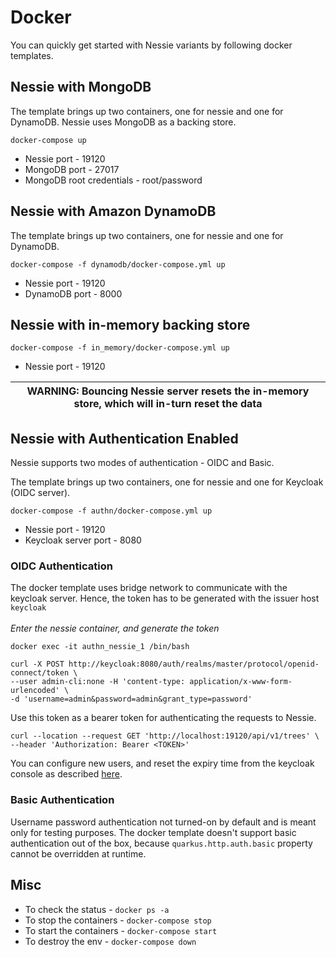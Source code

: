 # Docker

You can quickly get started with Nessie variants by following docker templates.

## Nessie with MongoDB
The template brings up two containers, one for nessie and one for DynamoDB. Nessie uses MongoDB as a backing store.
```
docker-compose up
```
- Nessie port - 19120
- MongoDB port - 27017
- MongoDB root credentials - root/password

## Nessie with Amazon DynamoDB
The template brings up two containers, one for nessie and one for DynamoDB.
```
docker-compose -f dynamodb/docker-compose.yml up
```
- Nessie port - 19120
- DynamoDB port - 8000

## Nessie with in-memory backing store

```
docker-compose -f in_memory/docker-compose.yml up
```
- Nessie port - 19120

| WARNING: Bouncing Nessie server resets the in-memory store, which will in-turn reset the data|
| --- |

## Nessie with Authentication Enabled
Nessie supports two modes of authentication - OIDC and Basic.

The template brings up two containers, one for nessie and one for Keycloak (OIDC server).
```
docker-compose -f authn/docker-compose.yml up
```
- Nessie port - 19120
- Keycloak server port - 8080

### OIDC Authentication

The docker template uses bridge network to communicate with the keycloak server. Hence, the token has to be generated with the issuer host `keycloak` <br><br>
_Enter the nessie container, and generate the token_
```
docker exec -it authn_nessie_1 /bin/bash
```
```
curl -X POST http://keycloak:8080/auth/realms/master/protocol/openid-connect/token \
--user admin-cli:none -H 'content-type: application/x-www-form-urlencoded' \
-d 'username=admin&password=admin&grant_type=password'
```
Use this token as a bearer token for authenticating the requests to Nessie.
```
curl --location --request GET 'http://localhost:19120/api/v1/trees' \
--header 'Authorization: Bearer <TOKEN>'
```
You can configure new users, and reset the expiry time from the keycloak console as described [here](../servers/quarkus-server#readme).

### Basic Authentication

Username password authentication not turned-on by default and is meant only for testing purposes.
The docker template doesn't support basic authentication out of the box, because `quarkus.http.auth.basic` property cannot be overridden at runtime.


## Misc
- To check the status - `docker ps -a`
- To stop the containers - `docker-compose stop`
- To start the containers - `docker-compose start`
- To destroy the env - `docker-compose down`